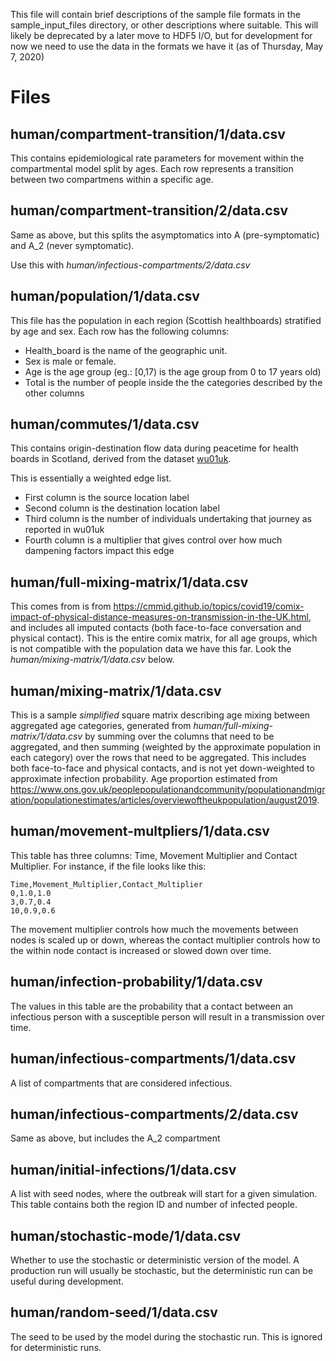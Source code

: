 This file will contain brief descriptions of the sample file formats in the
sample_input_files directory, or other descriptions where suitable.  This will
likely be deprecated by a later move to HDF5 I/O, but for development for now
we need to use the data in the formats we have it (as of Thursday, May 7, 2020)

# Files

## human/compartment-transition/1/data.csv

This contains epidemiological rate parameters for movement within the
compartmental model split by ages. Each row represents a transition between two
compartmens within a specific age.

## human/compartment-transition/2/data.csv

Same as above, but this splits the asymptomatics into A (pre-symptomatic) and
A_2 (never symptomatic).

Use this with _human/infectious-compartments/2/data.csv_

## human/population/1/data.csv

This file has the population in each region (Scottish healthboards) stratified
by age and sex. Each row has the following columns:

* Health_board is the name of the geographic unit.
* Sex is male or female.
* Age is the age group (eg.: \[0,17) is the age group from 0 to 17 years old)
* Total is the number of people inside the the categories described by the other columns

## human/commutes/1/data.csv

This contains origin-destination flow data during peacetime for health boards
in Scotland, derived from the dataset
[wu01uk](https://www.nomisweb.co.uk/census/2011/wu01uk).

This is essentially a weighted edge list.
* First column is the source location label
* Second column is the destination location label
* Third column is the number of individuals undertaking that journey as
  reported in wu01uk
* Fourth column is a multiplier that gives control over how much dampening
  factors impact this edge

## human/full-mixing-matrix/1/data.csv

This comes from is from
https://cmmid.github.io/topics/covid19/comix-impact-of-physical-distance-measures-on-transmission-in-the-UK.html,
and includes all imputed contacts (both face-to-face conversation and physical
contact). This is the entire comix matrix, for all age groups, which is not
compatible with the population data we have this far. Look the
_human/mixing-matrix/1/data.csv_ below.

## human/mixing-matrix/1/data.csv

This is a sample *simplified* square matrix describing age mixing between
aggregated age categories, generated from _human/full-mixing-matrix/1/data.csv_
by summing over the columns that need to be aggregated, and then summing
(weighted by the approximate population in each category) over the rows that
need to be aggregated.  This includes both face-to-face and physical contacts,
and is not yet down-weighted to approximate infection probability.  Age
proportion estimated from
https://www.ons.gov.uk/peoplepopulationandcommunity/populationandmigration/populationestimates/articles/overviewoftheukpopulation/august2019.

## human/movement-multpliers/1/data.csv

This table has three columns: Time, Movement Multiplier and Contact Multiplier.
For instance, if the file looks like this:

```
Time,Movement_Multiplier,Contact_Multiplier
0,1.0,1.0
3,0.7,0.4
10,0.9,0.6
```

The movement multiplier controls how much the movements between nodes is scaled
up or down, whereas the contact multiplier controls how to the within node
contact is increased or slowed down over time.


## human/infection-probability/1/data.csv

The values in this table are the probability that a contact between an
infectious person with a susceptible person will result in a transmission over
time.

## human/infectious-compartments/1/data.csv

A list of compartments that are considered infectious.

## human/infectious-compartments/2/data.csv

Same as above, but includes the A_2 compartment

## human/initial-infections/1/data.csv

A list with seed nodes, where the outbreak will start for a given simulation.
This table contains both the region ID and number of infected people.

## human/stochastic-mode/1/data.csv

Whether to use the stochastic or deterministic version of the model. A
production run will usually be stochastic, but the deterministic run can be
useful during development.

## human/random-seed/1/data.csv

The seed to be used by the model during the stochastic run. This is ignored for
deterministic runs.
